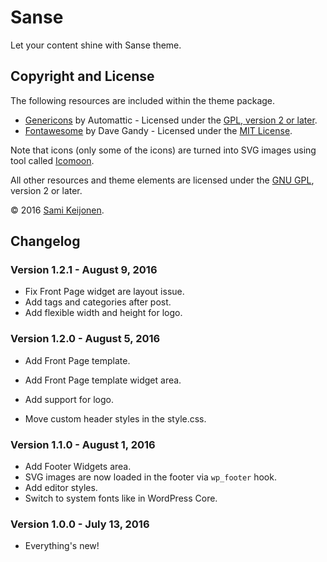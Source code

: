 # Sanse

Let your content shine with Sanse theme.

## Copyright and License

The following resources are included within the theme package.

* [Genericons](http://genericons.com/) by Automattic - Licensed under the [GPL, version 2 or later](http://www.gnu.org/licenses/old-licenses/gpl-2.0.html).
* [Fontawesome](https://fortawesome.github.io/Font-Awesome/) by Dave Gandy - Licensed under the [MIT License](http://opensource.org/licenses/MIT).

Note that icons (only some of the icons) are turned into SVG images using tool called [Icomoon](https://icomoon.io/app/).

All other resources and theme elements are licensed under the [GNU GPL](http://www.gnu.org/licenses/old-licenses/gpl-2.0.html), version 2 or later.

&copy; 2016 [Sami Keijonen](https://foxland.fi/).

## Changelog

### Version 1.2.1 - August 9, 2016

* Fix Front Page widget are layout issue.
* Add tags and categories after post.
* Add flexible width and height for logo.

### Version 1.2.0 - August 5, 2016

* Add Front Page template.
* Add Front Page template widget area.
* Add support for logo.

* Move custom header styles in the style.css.

### Version 1.1.0 - August 1, 2016

* Add Footer Widgets area.
* SVG images are now loaded in the footer via `wp_footer` hook.
* Add editor styles.
* Switch to system fonts like in WordPress Core.

### Version 1.0.0 - July 13, 2016

* Everything's new!
